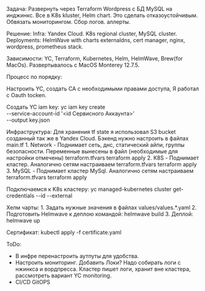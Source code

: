 Задача:
Развернуть через Terraform Wordpress с БД MySQL на инджинкс.
Все в K8s kluster, Helm chart.
Это сделать отказоустойчивым. 
Обвязать мониторингом. Сбор логов. аллерты.

Решение:
Infra: Yandex Cloud. K8s regional cluster, MySQL cluster.
Deployments: HelmWave with charts externaldns, cert manager, nginx, wordpress, prometheus stack.

Зависимости:
YC, Terraform, Kubernetes, Helm, HelmWave, Brew(for MacOs). Развертывалось с MacOS Monterey 12.7.5.

Процесс по порядку:

Настроить YC, создать СА с необходимыми правами доступа, Я работал с Oauth tocken. 

Создать YC iam key:
  yc iam key create \
  --service-account-id '<id Сервисного Аккаунта>' \
  --output key.json


Инфраструктура:
    Для хранения tf state я использовал S3 bucket cозданный так же в Yandex Cloud. Бэкенд нужно настроить в файлах main.tf
    1. Network - Поднимает сеть, днс, статический айпи, группы безопасности. Переменные вынесены в файл (необходимые для настройки отмечены) terraform.tfvars
        terraform apply
    2. K8S - Поднимает кластер. Аналогично сетям настраиваем terraform.tfvars
        terraform apply 
    3. MySQL - Поднимает кластер MySql. Аналогично сетям настраиваем terraform.tfvars
        terraform apply

Подключаемся к K8s кластеру:
yc managed-kubernetes cluster get-credentials --id <id cluster kubernetes> --external

Хелм чарты:
    1. Задать нужные значения в файлах values/values.*.yaml
    2. Подготовить Helmwave к деплою командой:
        helmwave build
    3. Деплой:
        helmwave up

Сертификат:
    kubectl apply -f certificate.yaml


ToDo: 
- В инфре перенастроить аутпуты для удобства.
- Настроить мониторинг. Добавить Локи? Надо собирать логи с нжинкса и вордпресса. Кластер пишет логи, хранит вне кластера, рассмотреть вариант YC monitoring. 
- CI/CD GitOPS